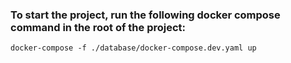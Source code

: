 ### To start the project, run the following docker compose command in the root of the project:
`docker-compose -f ./database/docker-compose.dev.yaml up`
